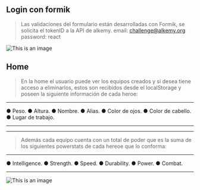 ## Login con formik
> Las validaciones del formulario están desarrolladas con Formik, se solicita el tokenID a la API de alkemy.
> email: challenge@alkemy.org password: react

![This is an image](https://i.ibb.co/f8LPn7x/Captura-de-Pantalla-2021-11-26-a-la-s-12-35-48.png)

## Home
> En la home el usuario puede ver los equipos creados y si desea tiene acceso a eliminarlos, 
> estos son recibidos desde el localStorage y poseen la siguiente información de cada heroe:

<hr />
● Peso.
● Altura.
● Nombre.
● Alias.
● Color de ojos.
● Color de cabello.
● Lugar de trabajo.

<hr />
<hr />

> Además cada equipo cuenta con un total de poder que es la suma de los siguientes powerstats de cada hereoe que lo conforma: 

<hr />
● Intelligence.
● Strength.
● Speed.
● Durability.
● Power.
● Combat.
<hr />

![This is an image](https://i.ibb.co/9r5Hd5k/Captura-de-Pantalla-2021-11-26-a-la-s-12-40-51.png)
